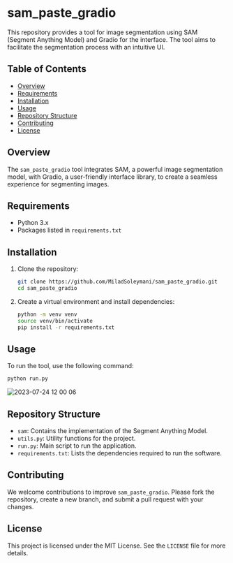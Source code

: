 # sam_paste_gradio

This repository provides a tool for image segmentation using SAM (Segment Anything Model) and Gradio for the interface. The tool aims to facilitate the segmentation process with an intuitive UI.

## Table of Contents
- [Overview](#overview)
- [Requirements](#requirements)
- [Installation](#installation)
- [Usage](#usage)
- [Repository Structure](#repository-structure)
- [Contributing](#contributing)
- [License](#license)

## Overview
The `sam_paste_gradio` tool integrates SAM, a powerful image segmentation model, with Gradio, a user-friendly interface library, to create a seamless experience for segmenting images.

## Requirements
- Python 3.x
- Packages listed in `requirements.txt`

## Installation
1. Clone the repository:
    ```bash
    git clone https://github.com/MiladSoleymani/sam_paste_gradio.git
    cd sam_paste_gradio
    ```
2. Create a virtual environment and install dependencies:
    ```bash
    python -m venv venv
    source venv/bin/activate
    pip install -r requirements.txt
    ```

## Usage
To run the tool, use the following command:
```bash
python run.py
```
![2023-07-24 12 00 06](https://github.com/NaserFaryad/generative_defect_kyocera/assets/78655282/cf343329-c73d-43fd-b886-31fe0807193d)

## Repository Structure
- `sam`: Contains the implementation of the Segment Anything Model.
- `utils.py`: Utility functions for the project.
- `run.py`: Main script to run the application.
- `requirements.txt`: Lists the dependencies required to run the software.

## Contributing
We welcome contributions to improve `sam_paste_gradio`. Please fork the repository, create a new branch, and submit a pull request with your changes.

## License
This project is licensed under the MIT License. See the `LICENSE` file for more details.
